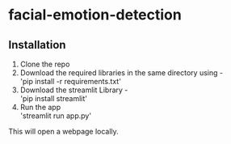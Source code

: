 # facial-emotion-detection

## Installation

1. Clone the repo 
2. Download the required libraries in the same directory using - <br>
'pip install -r requirements.txt'
3. Download the streamlit Library - <br>
'pip install streamlit'
4. Run the app <br>
'streamlit run app.py'

This will open a webpage locally.
